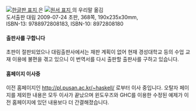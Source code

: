 <a title="클릭하여 더 자세한 정보가 담긴 위키 페이지로 이동하기" href="https://github.com/kyagrd/haskell/wiki">
<img alt="한글판 표지" src="http://pl.pusan.ac.kr/~haskell/9788972808183-h.jpg" />
</a>은 
<a title="Click to move to the orignal English version homepage" href="http://cs.nott.ac.uk/~gmh/book.html">
<img alt="원서 표지" src="http://images.amazon.com/images/P/0521692695.01.MZZZZZZZ.gif" />
</a>의 우리말 옮김
<br /> 도서출판 대림 2009-07-24 초판, 368쪽, 190x235x30mm, 
<br /> ISBN-13: 9788972808183, ISBN-10: 8972808180

#### 출판사를 구합니다
초판이 절판되었으나 대림출판사에서는 재판 계획이 없어
현재 경성대학교 등의 수업 교재 이용에 불편을 겪고 있으니
이 번역서를 다시 출판할 출판사를 구하고 있습니다.

#### 홈페이지 이사중
이전 홈페이지인 http://pl.pusan.ac.kr/~haskell/ 로부터 이사 중입니다.
오탈자 페이지를 제외한 내용은 모두 이사가 끝났으며
윈도우즈와 GHC를 이용한 수정된 예제가 이전 홈페이지에 있던 내용보다 더 간결해졌습니다.

